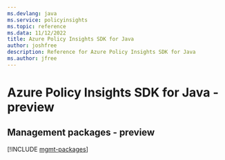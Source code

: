 ```yaml
---
ms.devlang: java
ms.service: policyinsights
ms.topic: reference
ms.data: 11/12/2022
title: Azure Policy Insights SDK for Java
author: joshfree
description: Reference for Azure Policy Insights SDK for Java
ms.author: jfree
---
```

# Azure Policy Insights SDK for Java - preview

## Management packages - preview
[!INCLUDE [mgmt-packages](policy-insights-mgmt-index.md)]